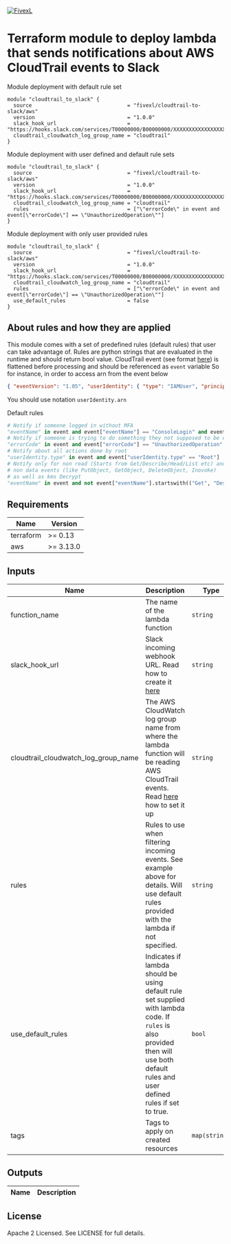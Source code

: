 [![FivexL](https://releases.fivexl.io/fivexlbannergit.jpg)](https://fivexl.io/)

# Terraform module to deploy lambda that sends notifications about AWS CloudTrail events to Slack

Module deployment with default rule set

```hlc
module "cloudtrail_to_slack" {
  source                               = "fivexl/cloudtrail-to-slack/aws"
  version                              = "1.0.0"
  slack_hook_url                       = "https://hooks.slack.com/services/T00000000/B00000000/XXXXXXXXXXXXXXXXXXXXXXXX"
  cloudtrail_cloudwatch_log_group_name = "cloudtrail"
}
```

Module deployment with user defined and default rule sets

```hlc
module "cloudtrail_to_slack" {
  source                               = "fivexl/cloudtrail-to-slack/aws"
  version                              = "1.0.0"
  slack_hook_url                       = "https://hooks.slack.com/services/T00000000/B00000000/XXXXXXXXXXXXXXXXXXXXXXXX"
  cloudtrail_cloudwatch_log_group_name = "cloudtrail"
  rules                                = ["\"errorCode\" in event and event[\"errorCode\"] == \"UnauthorizedOperation\""]
}
```

Module deployment with only user provided rules

```hlc
module "cloudtrail_to_slack" {
  source                               = "fivexl/cloudtrail-to-slack/aws"
  version                              = "1.0.0"
  slack_hook_url                       = "https://hooks.slack.com/services/T00000000/B00000000/XXXXXXXXXXXXXXXXXXXXXXXX"
  cloudtrail_cloudwatch_log_group_name = "cloudtrail"
  rules                                = ["\"errorCode\" in event and event[\"errorCode\"] == \"UnauthorizedOperation\""]
  use_default_rules                    = false
}
```

## About rules and how they are applied

This module comes with a set of predefined rules (default rules) that user can take advantage of.
Rules are python strings that are evaluated in the runtime and should return bool value.
CloudTrail event (see format [here](https://docs.aws.amazon.com/awscloudtrail/latest/userguide/cloudtrail-event-reference.html)) is flattened before processing and should be referenced as `event` variable
So for instance, in order to access arn from the event below

```json
{ "eventVersion": "1.05", "userIdentity": { "type": "IAMUser", "principalId": "XXXXXXXXXXX", "arn": "arn:aws:iam::XXXXXXXXXXX:user/xxxxxxxx", "accountId": "XXXXXXXXXXX", "userName": "xxxxxxxx" }, "eventTime": "2019-07-03T16:14:51Z", "eventSource": "signin.amazonaws.com", "eventName": "ConsoleLogin", "awsRegion": "us-east-1", "sourceIPAddress": "83.41.208.104", "userAgent": "Mozilla/5.0 (X11; Ubuntu; Linux x86_64; rv:67.0) Gecko/20100101 Firefox/67.0", "requestParameters": null, "responseElements": { "ConsoleLogin": "Success" }, "additionalEventData": { "LoginTo": "https://console.aws.amazon.com/ec2/v2/home?XXXXXXXXXXX", "MobileVersion": "No", "MFAUsed": "No" }, "eventID": "0e4d136e-25d4-4d92-b2b2-8a9fe1e3f1af", "eventType": "AwsConsoleSignIn", "recipientAccountId": "XXXXXXXXXXX" }```
```

You should use notation `userIdentity.arn`

Default rules

```python
# Notify if someone logged in without MFA
"eventName" in event and event["eventName"] == "ConsoleLogin" and event["additionalEventData.MFAUsed"] != "Yes"
# Notify if someone is trying to do something they not supposed to be doing
"errorCode" in event and event["errorCode"] == "UnauthorizedOperation"
# Notify about all actions done by root
"userIdentity.type" in event and event["userIdentity.type" == "Root"]
# Notify only for non read (Starts from Get/Describe/Head/List etc) and
# non data events (like PutObject, GetObject, DeleteObject, Inovoke)
# as well as kms Decrypt
"eventName" in event and not event["eventName"].startswith(("Get", "Describe", "List", "Head", "DeleteObject", "PutObject", "Invoke", "Decrypt"
```

## Requirements

| Name | Version |
|------|---------|
| terraform | >= 0.13 |
| aws | >= 3.13.0 |

## Inputs

| Name | Description | Type | Default | Required |
|------|-------------|------|---------|:--------:|
| function_name | The name of the lambda function | `string` | `fivexl-cloudtrail-to-slack` | no |
| slack_hook_url | Slack incoming webhook URL. Read how to create it [here](https://api.slack.com/messaging/webhooks) | `string` |  | yes |
| cloudtrail_cloudwatch_log_group_name | The AWS CloudWatch log group name from where the lambda function will be reading AWS CloudTrail events. Read [here](https://docs.aws.amazon.com/awscloudtrail/latest/userguide/send-cloudtrail-events-to-cloudwatch-logs.html) how to set it up  | `string` | | yes |
| rules | Rules to use when filtering incoming events. See example above for details. Will use default rules provided with the lambda if not specified. | `string` | `` | no |
| use_default_rules | Indicates if lambda should be using default rule set supplied with lambda code. If `rules` is also provided then will use both default rules and user defined rules if set to true. | `bool` | true | no |
| tags | Tags to apply on created resources | `map(string)` | `{}` | no |

## Outputs

| Name | Description |
|------|-------------|

## License

Apache 2 Licensed. See LICENSE for full details.
